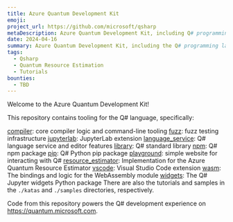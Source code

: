 ```yaml
---
title: Azure Quantum Development Kit
emoji: 
project_url: https://github.com/microsoft/qsharp
metaDescription: Azure Quantum Development Kit, including Q# programming language, Azure Quantum Resource Estimator, and Quantum Katas.
date: 2024-04-16
summary: Azure Quantum Development Kit, including the Q# programming language, resource estimator, and Quantum Katas
tags:
  - Qsharp
  - Quantum Resource Estimation
  - Tutorials
bounties:
  - TBD
---
```


Welcome to the Azure Quantum Development Kit!

This repository contains tooling for the Q# language, specifically:

[compiler](https://github.com/microsoft/qsharp/blob/main/compiler/qsc): core compiler logic and command-line tooling
[fuzz](https://github.com/microsoft/qsharp/blob/main/fuzz): fuzz testing infrastructure
[jupyterlab](https://github.com/microsoft/qsharp/blob/main/jupyterlab): JupyterLab extension
[language_service](https://github.com/microsoft/qsharp/blob/main/language_service): Q# language service and editor features
[library](https://github.com/microsoft/qsharp/blob/main/library): Q# standard library
[npm](https://github.com/microsoft/qsharp/blob/main/npm): Q# npm package
[pip](https://github.com/microsoft/qsharp/blob/main/pip): Q# Python pip package
[playground](https://github.com/microsoft/qsharp/blob/main/playground): simple website for interacting with Q#
[resource_estimator](https://github.com/microsoft/qsharp/blob/main/resource_estimator): Implementation for the Azure Quantum Resource Estimator
[vscode](https://github.com/microsoft/qsharp/blob/main/vscode): Visual Studio Code extension
[wasm](https://github.com/microsoft/qsharp/blob/main/wasm): The bindings and logic for the WebAssembly module
[widgets](https://github.com/microsoft/qsharp/blob/main/widgets): The Q# Jupyter widgets Python package
There are also the tutorials and samples in the `./katas` and `./samples` directories, respectively.

Code from this repository powers the Q# development experience on https://quantum.microsoft.com.

